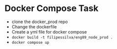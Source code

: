 # Docker Compose Task

- clone the docker_prod repo
- Change the dockerfile
- Create a yml file for docker compose
- `docker build -t filipessilva/eng89_node_prod .`
- `docker compose up`